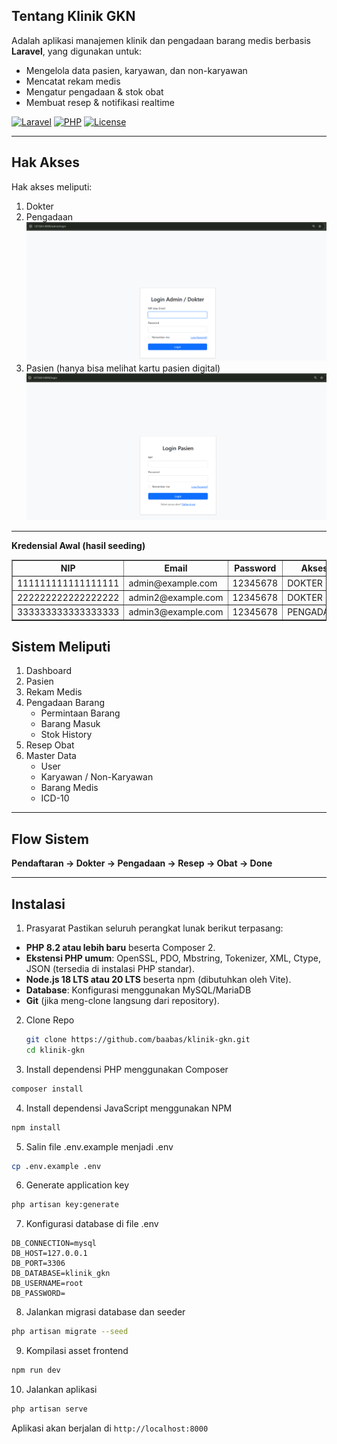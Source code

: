 ## Tentang Klinik GKN

Adalah aplikasi manajemen klinik dan pengadaan barang medis berbasis **Laravel**, yang digunakan untuk:  
- Mengelola data pasien, karyawan, dan non-karyawan  
- Mencatat rekam medis  
- Mengatur pengadaan & stok obat  
- Membuat resep & notifikasi realtime

[![Laravel](https://img.shields.io/badge/Laravel-12.x-red.svg)](https://laravel.com)
[![PHP](https://img.shields.io/badge/PHP-8.0+-blue.svg)](https://php.net)
[![License](https://img.shields.io/badge/License-MIT-green.svg)](LICENSE.md)

---

## Hak Akses  

Hak akses meliputi:
1. Dokter
2. Pengadaan
![Login Dokter](https://raw.githubusercontent.com/baabas/klinik-gkn/main/public/images/logindokter.png)
3. Pasien (hanya bisa melihat kartu pasien digital)
![Login Pasien](https://raw.githubusercontent.com/baabas/klinik-gkn/main/public/images/loginpasien.png)

---

**Kredensial Awal (hasil seeding)**
<table border="1" cellpadding="8" cellspacing="0">
  <thead>
    <tr>
      <th>NIP</th>
      <th>Email</th>
      <th>Password</th>
      <th>Akses</th>
    </tr>
  </thead>
  <tbody>
    <tr>
      <td>111111111111111111</td>
      <td>admin@example.com</td>
      <td>12345678</td>
      <td>DOKTER</td>
    </tr>
    <tr>
      <td>222222222222222222</td>
      <td>admin2@example.com</td>
      <td>12345678</td>
      <td>DOKTER</td>
    </tr>
    <tr>
      <td>333333333333333333</td>
      <td>admin3@example.com</td>
      <td>12345678</td>
      <td>PENGADAAN</td>
    </tr>
  </tbody>
</table>

## Sistem Meliputi

1. Dashboard  
2. Pasien  
3. Rekam Medis  
4. Pengadaan Barang  
   - Permintaan Barang  
   - Barang Masuk  
   - Stok History  
5. Resep Obat  
6. Master Data  
   - User  
   - Karyawan / Non-Karyawan  
   - Barang Medis  
   - ICD-10  

---

## Flow Sistem  

**Pendaftaran → Dokter → Pengadaan → Resep → Obat → Done**

---

## Instalasi  
1. Prasyarat
Pastikan seluruh perangkat lunak berikut terpasang:

- **PHP 8.2 atau lebih baru** beserta Composer 2.
- **Ekstensi PHP umum**: OpenSSL, PDO, Mbstring, Tokenizer, XML, Ctype, JSON (tersedia di instalasi PHP standar).
- **Node.js 18 LTS atau 20 LTS** beserta npm (dibutuhkan oleh Vite).
- **Database**:
  Konfigurasi menggunakan MySQL/MariaDB
- **Git** (jika meng-clone langsung dari repository).

2. Clone Repo  
   ```bash
   git clone https://github.com/baabas/klinik-gkn.git
   cd klinik-gkn
   ```
3. Install dependensi PHP menggunakan Composer
```bash
composer install
```

4. Install dependensi JavaScript menggunakan NPM
```bash
npm install
```

5. Salin file .env.example menjadi .env
```bash
cp .env.example .env
```

6. Generate application key
```bash
php artisan key:generate
```

7. Konfigurasi database di file .env
```
DB_CONNECTION=mysql
DB_HOST=127.0.0.1
DB_PORT=3306
DB_DATABASE=klinik_gkn
DB_USERNAME=root
DB_PASSWORD=
```

8. Jalankan migrasi database dan seeder
```bash
php artisan migrate --seed
```

9. Kompilasi asset frontend
```bash
npm run dev
```

10. Jalankan aplikasi
```bash
php artisan serve
```

Aplikasi akan berjalan di `http://localhost:8000`
